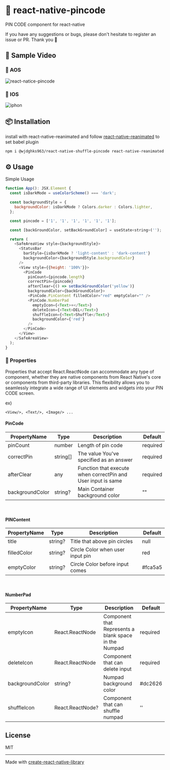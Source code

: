 # 🔑 react-native-pincode

PIN CODE component for react-native

If you have any suggestions or bugs, please don't hesitate to register an issue or PR. Thank you 🥳

## 🎥 Sample Video

### 🤖 AOS

![react-natice-pincode](https://github.com/wjdghks963/react-native-pincode/assets/74060017/8d719ce6-b7c4-43b0-a83f-c226e36cb58b)


### 🍎 IOS

![iphon](https://github.com/wjdghks963/react-native-pincode/assets/74060017/741f2c8d-f82f-412d-8bcf-0b0f747ee426)

## 📦 Installation

install with react-native-reanimated and follow [react-native-reanimated](https://docs.swmansion.com/react-native-reanimated/docs/fundamentals/getting-started/#installation) to set babel plugin

```sh
npm i @wjdghks963/react-native-shuffle-pincode react-native-reanimated
```

## ⚙️ Usage

Simple Usage

```js
function App(): JSX.Element {
  const isDarkMode = useColorScheme() === 'dark';

  const backgroundStyle = {
    backgroundColor: isDarkMode ? Colors.darker : Colors.lighter,
  };

  const pincode = ['1', '1', '1', '1', '1', '1'];

  const [backGroundColor, setBackGroundColor] = useState<string>('');

  return (
    <SafeAreaView style={backgroundStyle}>
      <StatusBar
        barStyle={isDarkMode ? 'light-content' : 'dark-content'}
        backgroundColor={backgroundStyle.backgroundColor}
      />
      <View style={{height: '100%'}}>
        <PinCode
          pinCount={pincode.length}
          correctPin={pincode}
          afterClear={() => setBackGroundColor('yellow')}
          backgroundColor={backGroundColor}>
          <PinCode.PinContent filledColor="red" emptyColor="" />
          <PinCode.NumberPad
            emptyIcon={<Text>⭐️</Text>}
            deleteIcon={<Text>DEL</Text>}
            shuffleIcon={<Text>Shuffle</Text>}
            backgroundColor={'red'}
          />
        </PinCode>
      </View>
    </SafeAreaView>
  );
}
```

### 🔧 Properties

Properties that accept React.ReactNode can accommodate any type of component, whether they are native components from React Native's core or components from third-party libraries.
This flexibility allows you to seamlessly integrate a wide range of UI elements and widgets into your PIN CODE screen.

ex)
```
<View/>, <Text/>, <Image/> ...
```


#### PinCode

| PropertyName    | Type     | Description                                                  | Default  |
|-----------------|----------|--------------------------------------------------------------|----------|
| pinCount        | number   | Length of pin code                                           | required |
| correctPin      | string[] | The value You've specified as an answer                      | required |
| afterClear      | any      | Function that execute when correctPin and User input is same | required |
| backgroundColor | string?  | Main Container background color                              | ""       |

<br/>

#### PINContent

| PropertyName | Type    | Description                      | Default |
|--------------|---------|----------------------------------|---------|
| title        | string? | Title that above pin circles     | null    |
| filledColor  | string? | Circle Color when user input pin | red     |
| emptyColor   | string? | Circle Color before input comes  | #fca5a5 |

<br/>

#### NumberPad

| PropertyName    | Type             | Description                                           | Default  |
|-----------------|------------------|-------------------------------------------------------|----------|
| emptyIcon       | React.ReactNode  | Component that Represents a blank space in the Numpad | required |
| deleteIcon      | React.ReactNode  | Component that can delete input                       | required |
| backgroundColor | string?          | Numpad background color                               | #dc2626  |
| shuffleIcon     | React.ReactNode? | Component that can shuffle numpad                     | ''       |





[//]: # (## Contributing)

[//]: # ()
[//]: # (See the [contributing guide]&#40;CONTRIBUTING.md&#41; to learn how to contribute to the repository and the development workflow.)

## License

MIT

---

Made with [create-react-native-library](https://github.com/callstack/react-native-builder-bob)
